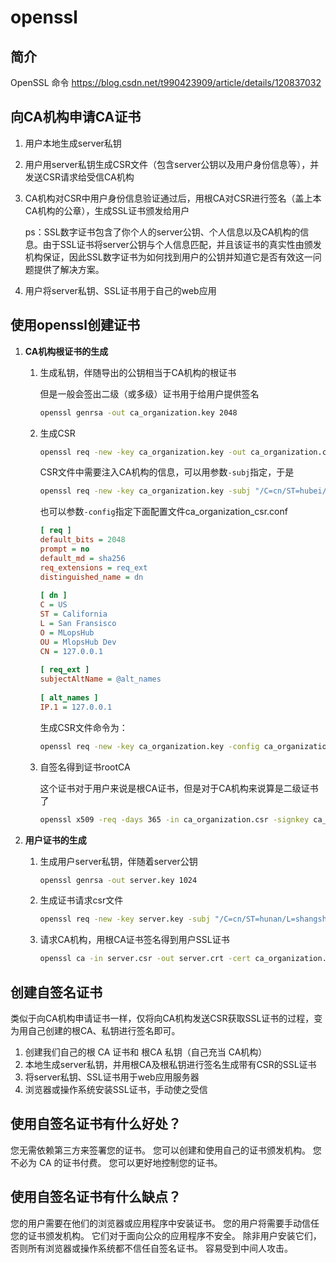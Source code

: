 # openssl

## 简介

OpenSSL 命令
https://blog.csdn.net/t990423909/article/details/120837032

## 向CA机构申请CA证书

1. 用户本地生成server私钥

2. 用户用server私钥生成CSR文件（包含server公钥以及用户身份信息等），并发送CSR请求给受信CA机构

3. CA机构对CSR中用户身份信息验证通过后，用根CA对CSR进行签名（盖上本CA机构的公章），生成SSL证书颁发给用户

   ps：SSL数字证书包含了你个人的server公钥、个人信息以及CA机构的信息。由于SSL证书将server公钥与个人信息匹配，并且该证书的真实性由颁发机构保证，因此SSL数字证书为如何找到用户的公钥并知道它是否有效这一问题提供了解决方案。

4. 用户将server私钥、SSL证书用于自己的web应用

## 使用openssl创建证书

1. **CA机构根证书的生成**

   1. 生成私钥，伴随导出的公钥相当于CA机构的根证书

      但是一般会签出二级（或多级）证书用于给用户提供签名

      ```bash
      openssl genrsa -out ca_organization.key 2048
      ```

   2. 生成CSR

      ```bash
      openssl req -new -key ca_organization.key -out ca_organization.csr
      ```

      CSR文件中需要注入CA机构的信息，可以用参数`-subj`指定，于是

      ```bash
      openssl req -new -key ca_organization.key -subj "/C=cn/ST=hubei/L=wuhan/O=Default" -out ca_organization.csr
      ```

      也可以参数`-config`指定下面配置文件ca_organization_csr.conf

      ```ini
      [ req ]
      default_bits = 2048
      prompt = no
      default_md = sha256
      req_extensions = req_ext
      distinguished_name = dn
       
      [ dn ]
      C = US
      ST = California
      L = San Fransisco
      O = MLopsHub
      OU = MlopsHub Dev
      CN = 127.0.0.1
       
      [ req_ext ]
      subjectAltName = @alt_names
       
      [ alt_names ]
      IP.1 = 127.0.0.1
      ```

      生成CSR文件命令为：

      ```bash
      openssl req -new -key ca_organization.key -config ca_organization_csr.conf -out ca_organization.csr
      ```

   3. 自签名得到证书rootCA

      这个证书对于用户来说是根CA证书，但是对于CA机构来说算是二级证书了

      ```bash
      openssl x509 -req -days 365 -in ca_organization.csr -signkey ca_organization.key -out ca_organization.crt
      ```

2. **用户证书的生成**

   1. 生成用户server私钥，伴随着server公钥

      ```bash
      openssl genrsa -out server.key 1024
      ```

   2. 生成证书请求csr文件

      ```bash
      openssl req -new -key server.key -subj "/C=cn/ST=hunan/L=shangsha" -out server.csr
      ```

   3. 请求CA机构，用根CA证书签名得到用户SSL证书

      ```bash
      openssl ca -in server.csr -out server.crt -cert ca_organization.crt -keyfile ca_organization.key
      ```

## 创建自签名证书

类似于向CA机构申请证书一样，仅将向CA机构发送CSR获取SSL证书的过程，变为用自己创建的根CA、私钥进行签名即可。

1. 创建我们自己的根 CA 证书和 根CA 私钥（自己充当 CA机构）
2. 本地生成server私钥，并用根CA及根私钥进行签名生成带有CSR的SSL证书
3. 将server私钥、SSL证书用于web应用服务器
4. 浏览器或操作系统安装SSL证书，手动使之受信

## 使用自签名证书有什么好处？

您无需依赖第三方来签署您的证书。
您可以创建和使用自己的证书颁发机构。
您不必为 CA 的证书付费。
您可以更好地控制您的证书。

## 使用自签名证书有什么缺点？

您的用户需要在他们的浏览器或应用程序中安装证书。
您的用户将需要手动信任您的证书颁发机构。
它们对于面向公众的应用程序不安全。
除非用户安装它们，否则所有浏览器或操作系统都不信任自签名证书。
容易受到中间人攻击。
